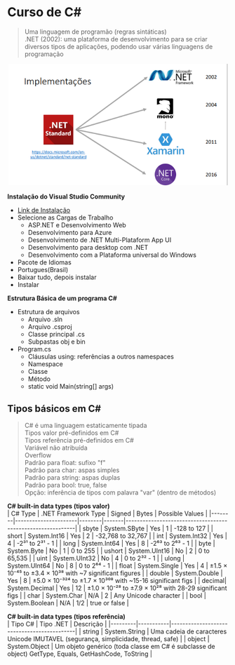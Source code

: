 # Curso de C#
> Uma linguagem de programão (regras sintáticas)  
> .NET (2002): uma plataforma de desenvolvimento para se criar diversos tipos de aplicações, podendo usar várias linguagens de programação

<div align = center>
    <img src=implementações.png alt="implementações" width="500">
</div>

**Instalação do Visual Studio Community**  
- [Link de Instalação](https://visualstudio.microsoft.com/pt-br/vs/community/)  
- Selecione as Cargas de Trabalho  
    - ASP.NET e Desenvolvimento Web  
    - Desenvolvimento para Azure  
    - Desenvolvimento de .NET Multi-Plataform App UI  
    - Desenvolvimento para desktop com .NET  
    - Desenvolvimento com a Plataforma universal do Windows  
- Pacote de Idiomas  
- Portugues(Brasil)  
- Baixar tudo, depois instalar  
- Instalar  

**Estrutura Básica de um programa C#**
- Estrutura de arquivos
    - Arquivo .sln
    - Arquivo .csproj
    - Classe principal .cs
    - Subpastas obj e bin
- Program.cs
    - Cláusulas using: referências a outros namespaces
    - Namespace
    - Classe
    - Método
    - static void Main(string[] args)

## Tipos básicos em C#

>C# é uma linguagem estaticamente tipada  
>Tipos valor pré-definidos em C#  
>Tipos referência pré-definidos em C#  
>Variável não atribuída  
>Overflow  
>Padrão para float: sufixo "f"  
>Padrão para char: aspas simples  
>Padrão para string: aspas duplas  
>Padrão para bool: true, false  
>Opção: inferência de tipos com palavra "var" (dentro de métodos)  

**C# built-in data types (tipos valor)**  
| C# Type | .NET Framework Type | Signed | Bytes | Possible Values                                            |
|--------|----------------------|--------|-------|------------------------------------------------------------|
| sbyte  | System.SByte         | Yes    | 1     | -128 to 127                                                |
| short  | System.Int16         | Yes    | 2     | -32,768 to 32,767                                          |
| int    | System.Int32         | Yes    | 4     | -2³¹ to 2³¹ - 1                                            |
| long   | System.Int64         | Yes    | 8     | -2⁶³ to 2⁶³ - 1                                            |
| byte   | System.Byte          | No     | 1     | 0 to 255                                                   |
| ushort | System.UInt16        | No     | 2     | 0 to 65,535                                                |
| uint   | System.UInt32        | No     | 4     | 0 to 2³² - 1                                               |
| ulong  | System.UInt64        | No     | 8     | 0 to 2⁶⁴ - 1                                               |
| float  | System.Single        | Yes    | 4     | ±1.5 × 10⁻⁴⁵ to ±3.4 × 10³⁸ with ~7 significant figures    |
| double | System.Double        | Yes    | 8     | ±5.0 × 10⁻³²⁴ to ±1.7 × 10³⁰⁸ with ~15-16 significant figs |
| decimal| System.Decimal       | Yes    | 12    | ±1.0 × 10⁻²⁸ to ±7.9 × 10²⁸ with 28-29 significant figs    |
| char   | System.Char          | N/A    | 2     | Any Unicode character                                      |
| bool   | System.Boolean       | N/A    | 1/2   | true or false                                              |

**C# built-in data types (tipos referência)**  
| Tipo C# | Tipo .NET | Descrição |
|---------|-----------|--------------------------------------------|
| string | System.String | Uma cadeia de caracteres Unicode IMUTAVEL (segurança, simplicidade, thread, safe) |
| object | System.Object | Um objeto genérico (toda classe em C# é subclasse de object) GetType, Equals, GetHashCode, ToString |